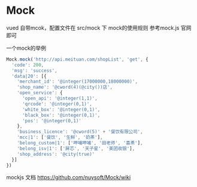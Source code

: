 # Mock
vued 自带mcok，配置文件在 src/mock 下
mock的使用规则 参考mock.js 官网即可

一个mock的举例
```javascript
Mock.mock('http://api.meituan.com/shopList', 'get', {
  'code': 200, 
  'msg': 'success',
  'data|20': [{
    'merchant_id': '@integer(17000000,18000000)',
    'shop_name': '@cword(4)(@city())店',
    'open_service': {
      'open_api': '@integer(1,1)',
      'qrcode': '@integer(0,1)',
      'white_box': '@integer(0,1)',
      'black_box': '@integer(0,1)',
      'pos': '@integer(0,1)'
    },
    'business_licence': '@cword(5)' + '餐饮有限公司',
    'mcc|1': ['餐饮', '生鲜', '奶茶'],
    'belong_custom|1': ['呷哺呷哺', '田老师', '喜茶'],
    'belong_isv|1': ['屏芯', '天子星', '美团收银'],
    'shop_address': '@city(true)'
  }]
})
```

mockjs 文档 https://github.com/nuysoft/Mock/wiki